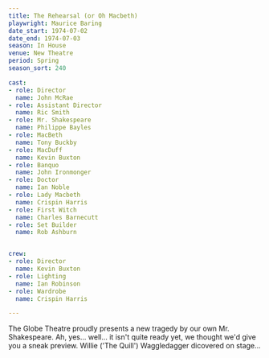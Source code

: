```yaml
---
title: The Rehearsal (or Oh Macbeth)
playwright: Maurice Baring
date_start: 1974-07-02
date_end: 1974-07-03
season: In House
venue: New Theatre
period: Spring
season_sort: 240

cast:
- role: Director
  name: John McRae
- role: Assistant Director
  name: Ric Smith
- role: Mr. Shakespeare
  name: Philippe Bayles
- role: MacBeth
  name: Tony Buckby
- role: MacDuff
  name: Kevin Buxton
- role: Banquo
  name: John Ironmonger
- role: Doctor
  name: Ian Noble
- role: Lady Macbeth
  name: Crispin Harris
- role: First Witch
  name: Charles Barnecutt
- role: Set Builder
  name: Rob Ashburn


crew:
- role: Director
  name: Kevin Buxton
- role: Lighting
  name: Ian Robinson
- role: Wardrobe
  name: Crispin Harris

---
```


The Globe Theatre proudly presents a new tragedy by our own Mr. Shakespeare. Ah, yes... well... it isn't quite ready yet, we thought we'd give you a sneak preview. Willie ('The Quill') Waggledagger dicovered on stage...
